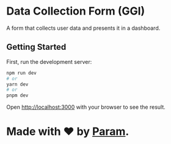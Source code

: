 # Data Collection Form (GGI)
A form that collects user data and presents it in a dashboard.

## Getting Started
First, run the development server:

```bash
npm run dev
# or
yarn dev
# or
pnpm dev
```

Open [http://localhost:3000](http://localhost:3000) with your browser to see the result.

# Made with ❤ by [Param](https://www.paramsid.com).